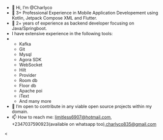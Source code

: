 - 👋 Hi, I’m @Charlyco
- 🌱 3+ Professional Experience in Mobile Application Developement using Kotlin, Jetpack Compose XML and Flutter.
- 🌱 2+ years of experience as backend developer focusing on Java/Springboot.
- I have extensive experience in the following tools:
-  - Kafka
   - Git
   - Mysql
   - Agora SDK
   - WebSocket
   - Hilt
   - Provider
   - Room db
   - Floor db
   - Apache poi
   - iText
   - And many more 
- 💞️ I’m open to contribute in any viable open source projects within my domain.
- 📫 How to reach me: limitless6907@hotmail.com, +2347037590923(available on whatsapp too),charlyco835@gmail.com 

<
